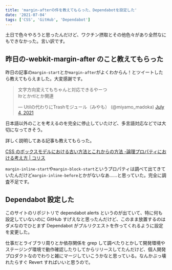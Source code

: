 ```yaml
---
title: 'margin-afterの件を教えてもらった、Dependabotを設定した'
date: '2021-07-04'
tags: ['CSS', 'GitHub', 'Dependabot']
---
```


土日で色々やろうと思ったんだけど、ワクチン摂取とその他色々があり全然なにもできなかった。言い訳です。

## 昨日の-webkit-margin-after のこと教えてもらった

昨日の記事の`margin-start`とか`margin-after`がよくわからん！とツイートしたら教えてもらえました。大変感謝です。

<blockquote class="twitter-tweet" data-partner="tweetdeck"><p lang="ja" dir="ltr">文字方向変えてもちゃんと対応できるやーつ<br>ltrとかrtlとか関連</p>&mdash; Utilの代わりにTrashモジュール（みやも） (@miyamo_madoka) <a href="https://twitter.com/miyamo_madoka/status/1411607337039654912?ref_src=twsrc%5Etfw">July 4, 2021</a></blockquote>

日本語以外のことを考えるのを完全に停止していたけど、多言語対応などでは大切になってきそう。

詳しく説明してある記事も教えてもらった。

[CSS のボックスモデルにおける古い方法とこれからの方法 \-論理プロパティにおける考え方 \| コリス](https://coliss.com/articles/build-websites/operation/css/new-css-logical-properties.html)

`margin-inline-start`や`margin-block-start`というプロパティは調べて出てきていたんだけど`margin-inline-before`とかがないなあ……と思っていた。完全に調査不足です。

## Dependabot 設定した

このサイトのリポジトリで dependabot alerts というのが出ていて、特に何も設定していないのに GitHub すげえなと思ったんだけど、このまま放置するのはダメなのでひとまず Dependabot がプルリクエストを作ってくれるように設定を変更した。

仕事だとライブラリ周りとか依存関係を grep して調べたりとかして開発環境やステージング環境で動作確認したりしてからリリースしてたんだけど、個人開発プロダクトなのでわりと雑にマージしていこうかなと思っている。なんかぶっ壊れたらすぐ Revert すればいいと思うので。
